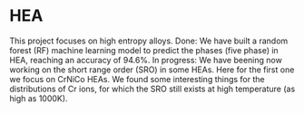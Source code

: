 # HEA
This project focuses on high entropy alloys.
Done: 
We have built a random forest (RF) machine learning model to predict the phases (five phase) in HEA, reaching an accuracy of 94.6%. 
In progress: 
We have beening now working on the short range order (SRO) in some HEAs. Here for the first one we focus on CrNiCo HEAs. 
We found some interesting things for the distributions of Cr ions, for which the SRO still exists at high temperature (as high as 1000K).
